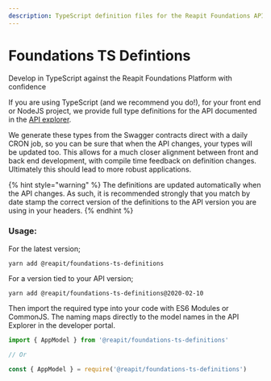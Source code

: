 ```yaml
---
description: TypeScript definition files for the Reapit Foundations API
---
```


# Foundations TS Defintions

Develop in TypeScript against the Reapit Foundations Platform with confidence

If you are using TypeScript \(and we recommend you do!\), for your front end or NodeJS project, we provide full type definitions for the API documented in the [API explorer](https://github.com/reapit/foundations-documentation/tree/db0718c9be27b7760dfae34e69518806acf0e855/developer/swagger/README.md).

We generate these types from the Swagger contracts direct with a daily CRON job, so you can be sure that when the API changes, your types will be updated too. This allows for a much closer alignment between front and back end development, with compile time feedback on definition changes. Ultimately this should lead to more robust applications.

{% hint style="warning" %}
The definitions are updated automatically when the API changes. As such, it is recommended strongly that you match by date stamp the correct version of the definitions to the API version you are using in your headers.
{% endhint %}

### Usage:

For the latest version;

`yarn add @reapit/foundations-ts-definitions`

For a version tied to your API version;

`yarn add @reapit/foundations-ts-definitions@2020-02-10`

Then import the required type into your code with ES6 Modules or CommonJS. The naming maps directly to the model names in the API Explorer in the developer portal.

```javascript
import { AppModel } from '@reapit/foundations-ts-definitions'

// Or

const { AppModel } = require('@reapit/foundations-ts-definitions')
```

## 

